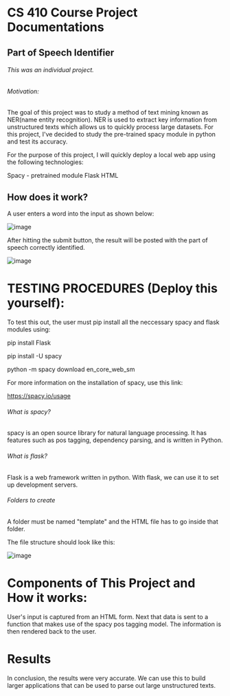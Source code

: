 # CS 410 Course Project Documentations
## Part of Speech Identifier

###### This was an individual project.

###### Motivation: 

The goal of this project was to study a method of text mining known as NER(name entity recognition). NER is used to extract key information from unstructured texts which allows us to quickly process large datasets. For this project, I've decided to study the pre-trained spacy module in python and test its accuracy.

For the purpose of this project, I will quickly deploy a local web app using the following technologies:

Spacy - pretrained module
Flask
HTML

## How does it work?
A user enters a word into the input as shown below:


![image](https://user-images.githubusercontent.com/89817271/145689627-16cb610f-1d97-496a-bd04-c4225aaa3fdc.png)


After hitting the submit button, the result will be posted with the part of speech correctly identified.


![image](https://user-images.githubusercontent.com/89817271/145689838-2a77865a-97df-448d-bdba-4968697278d4.png)

# TESTING PROCEDURES (Deploy this yourself):
To test this out, the user must pip install all the neccessary spacy and flask modules using:

pip install Flask

pip install -U spacy

python -m spacy download en_core_web_sm

For more information on the installation of spacy, use this link:

https://spacy.io/usage

###### What is spacy?

spacy is an open source library for natural language processing. It has features such as pos tagging, dependency parsing, and is written in Python.

###### What is flask?

Flask is a web framework written in python. With flask, we can use it to set up development servers.

###### Folders to create

A folder must be named "template" and the HTML file has to go inside that folder.


The file structure should look like this:



![image](https://user-images.githubusercontent.com/89817271/145698363-2f2f6fed-881e-481c-9ec9-e80eac5b4da2.png)



# Components of This Project and How it works:

User's input is captured from an HTML form. Next that data is sent to a function that makes use of the spacy pos tagging model. The information is then rendered back to the user.

# Results

In conclusion, the results were very accurate. We can use this to build larger applications that can be used to parse out large unstructured texts.
